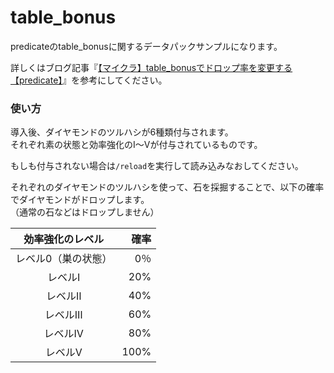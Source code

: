 # table_bonus
predicateのtable_bonusに関するデータパックサンプルになります。

詳しくはブログ記事『[【マイクラ】table_bonusでドロップ率を変更する【predicate】](https://natsumake.com/table_bonus/)』を参考にしてください。

<h3>使い方</h3>

導入後、ダイヤモンドのツルハシが6種類付与されます。<br>
それぞれ素の状態と効率強化のⅠ～Ⅴが付与されているものです。

もしも付与されない場合は```/reload```を実行して読み込みなおしてください。

それぞれのダイヤモンドのツルハシを使って、石を採掘することで、以下の確率でダイヤモンドがドロップします。<br>
（通常の石などはドロップしません）

|効率強化のレベル|確率|
|:---:|---:|
|レベル0（巣の状態）|0％|
|レベルⅠ|20%|
|レベルⅡ|40%|
|レベルⅢ|60%|
|レベルⅣ|80%|
|レベルⅤ|100%|
